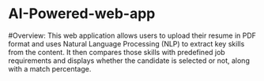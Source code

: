 # AI-Powered-web-app

#Overview:
This web application allows users to upload their resume in PDF format and uses Natural Language Processing (NLP) to extract key skills from the content. It then compares those skills with predefined job requirements and displays whether the candidate is selected or not, along with a match percentage.
